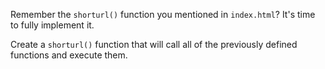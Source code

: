 <!--title={The Main Function II}-->

Remember the `shorturl()` function you mentioned in `index.html`? It's time to fully implement it. 

Create a `shorturl()` function that will call all of the previously defined functions and execute them.